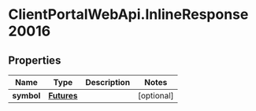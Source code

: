 # ClientPortalWebApi.InlineResponse20016

## Properties
Name | Type | Description | Notes
------------ | ------------- | ------------- | -------------
**symbol** | [**Futures**](Futures.md) |  | [optional] 


